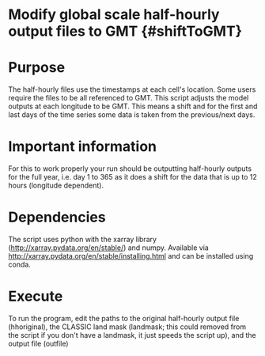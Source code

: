 Modify global scale half-hourly output files to GMT {#shiftToGMT}
========

# Purpose

The half-hourly files use the timestamps at each cell's location. Some users require the files to be all referenced to GMT. This script adjusts the model outputs at each longitude to be GMT. This means a shift and for the first and last days of the time series some data is taken from the previous/next days.

# Important information

For this to work properly your run should be outputting half-hourly outputs for the full year, i.e. day 1 to 365 as it does a shift for the data that is up to 12 hours (longitude dependent).

# Dependencies

The script uses python with the xarray library (http://xarray.pydata.org/en/stable/) and numpy. Available via http://xarray.pydata.org/en/stable/installing.html and can be installed using conda.

# Execute

To run the program, edit the paths to the original half-hourly output file (hhoriginal), the CLASSIC land mask (landmask; this could removed from the script if you don't have a landmask, it just speeds the script up), and the output file (outfile)

